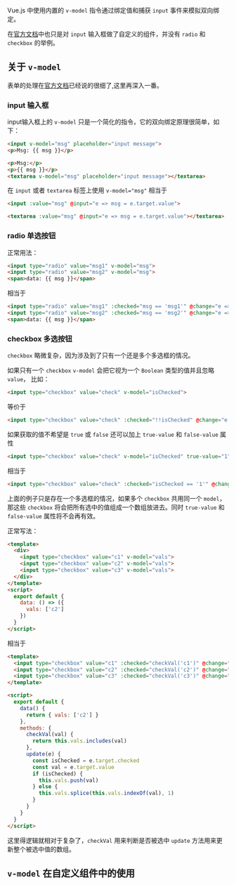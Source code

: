 Vue.js 中使用内置的 `v-model` 指令通过绑定值和捕获 `input` 事件来模拟双向绑定。

在[官方文档](https://vuejs.org/v2/guide/components.html#Form-Input-Components-using-Custom-Events)中也只是对 `input` 输入框做了自定义的组件，并没有 `radio` 和 `checkbox` 的举例。


## 关于 `v-model`

表单的处理在[官方文档](https://vuejs.org/v2/guide/forms.html)已经说的很细了,这里再深入一番。

### input 输入框

input输入框上的 `v-model` 只是一个简化的指令，它的双向绑定原理很简单，如下：

```html
<input v-model="msg" placeholder="input message">
<p>Msg: {{ msg }}</p>

<p>Msg:</p>
<p>{{ msg }}</p>
<textarea v-model="msg" placeholder="input message"></textarea>
```

在 `input` 或者 `textarea` 标签上使用 `v-model="msg"` 相当于

```html
<input :value="msg" @input="e => msg = e.target.value">

<textarea :value="msg" @input="e => msg = e.target.value"></textarea>
```

### radio 单选按钮

正常用法：

```html
<input type="radio" value="msg1" v-model="msg">
<input type="radio" value="msg2" v-model="msg">
<span>data: {{ msg }}</span>
```

相当于

```html
<input type="radio" value="msg1" :checked="msg == 'msg1'" @change="e => msg = e.target.value">
<input type="radio" value="msg2" :checked="msg == 'msg2'" @change="e => msg = e.target.value">
<span>data: {{ msg }}</span>
```

### checkbox 多选按钮

`checkbox` 略微复杂，因为涉及到了只有一个还是多个多选框的情况。

如果只有一个 `checkbox` `v-model` 会把它视为一个 `Boolean` 类型的值并且忽略 `value`， 比如：

```html
<input type="checkbox" value="check" v-model="isChecked">
```

等价于

```html
<input type="checkbox" value="check" :checked="!!isChecked" @change="e => isChecked = e.target.checked">
```

如果获取的值不希望是 `true`  或 `false` 还可以加上 `true-value` 和 `false-value` 属性

```html
<input type="checkbox" value="check" v-model="isChecked" true-value="1" false-value="0">
```

相当于

```html
<input type="checkbox" value="check" :checked="isChecked == '1'" @change="e => isChecked = e.target.checked ? '1' : '0'">
```

上面的例子只是存在一个多选框的情况，如果多个 `checkbox` 共用同一个 `model`，那这些 `checkbox` 将会把所有选中的值组成一个数组放进去。同时 `true-value` 和 `false-value` 属性将不会再有效。

正常写法：

```html
<template>
  <div>
    <input type="checkbox" value="c1" v-model="vals">
    <input type="checkbox" value="c2" v-model="vals">
    <input type="checkbox" value="c3" v-model="vals">
  </div>
</template>
<script>
  export default {
    data: () => ({
      vals: ['c2']
    })
  }
</script>
```

相当于

```html
<template>
  <input type="checkbox" value="c1" :checked="checkVal('c1')" @change="update">
  <input type="checkbox" value="c2" :checked="checkVal('c2')" @change="update">
  <input type="checkbox" value="c3" :checked="checkVal('c3')" @change="update">
</template>

<script>
  export default {
    data() {
      return { vals: ['c2'] }
    },
    methods: {
      checkVal(val) {
        return this.vals.includes(val)
      },
      update(e) {
        const isChecked = e.target.checked
        const val = e.target.value
        if (isChecked) {
          this.vals.push(val)
        } else {
          this.vals.splice(this.vals.indexOf(val), 1)
        }
      }
    }
  }
</script>
```

这里得逻辑就相对于复杂了，`checkVal` 用来判断是否被选中 `update` 方法用来更新整个被选中值的数组。


## `v-model` 在自定义组件中的使用














